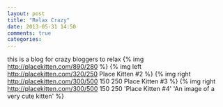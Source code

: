 ```yaml
---
layout: post
title: "Relax Crazy"
date: 2013-05-31 14:50
comments: true
categories: 
---
```

this is a blog for crazy bloggers to relax
{% img http://placekitten.com/890/280 %}
{% img left http://placekitten.com/320/250 Place Kitten #2 %}
{% img right http://placekitten.com/300/500 150 250 Place Kitten #3 %}
{% img right http://placekitten.com/300/500 150 250 'Place Kitten #4' 'An image of a very cute kitten' %}

